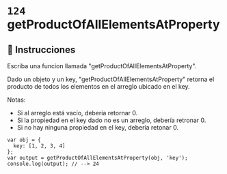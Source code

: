 # `124` getProductOfAllElementsAtProperty

## 📝 Instrucciones

Escriba una funcion llamada "getProductOfAllElementsAtProperty".

Dado un objeto y un key, "getProductOfAllElementsAtProperty" retorna el producto de todos los elementos en el arreglo ubicado en el key.

Notas:
* Si al arreglo está vacío, debería retornar 0.
* Si la propiedad en el key dado no es un arreglo, debería retronar 0.
* Si no hay ninguna propiedad en el key, debería retonar 0.

```Js
var obj = {
  key: [1, 2, 3, 4]
};
var output = getProductOfAllElementsAtProperty(obj, 'key');
console.log(output); // --> 24
```